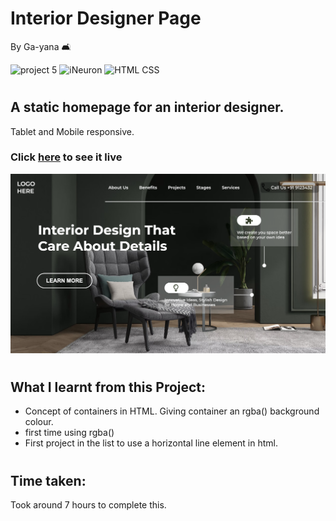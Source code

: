 # Interior Designer Page
By Ga-yana :couch_and_lamp:

![project 5](https://img.shields.io/badge/Project%20-10-yellowgreen) ![iNeuron](https://img.shields.io/badge/iNeuron-FullStack-grey)
![HTML CSS](https://img.shields.io/badge/HTML-CSS-blue)  
#

## A static homepage for an interior designer.
Tablet and Mobile responsive.

### Click [here](https://darkinteriordesigner.netlify.app/) to see it live

![Homepage](./Image/Screenshot%202022-08-05%20at%207.15.27%20PM.png)

# 

## What I learnt from this Project:

- Concept of containers in HTML. Giving container an rgba() background colour.
- first time using rgba()
- First project in the list to use a horizontal line element in html.

#
## Time taken:
 Took around 7 hours to complete this.
# 
